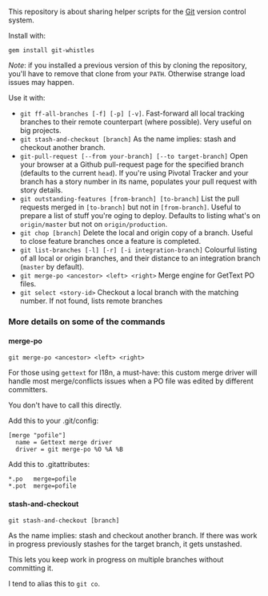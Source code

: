 This repository is about sharing helper scripts for the [Git](http://git-scm.com/)
version control system.

Install with:

    gem install git-whistles

*Note*: if you installed a previous version of this by cloning the repository, you'll have to remove that clone from your `PATH`.
Otherwise strange load issues may happen.

Use it with:

- `git ff-all-branches [-f] [-p] [-v]`. Fast-forward all local tracking branches to their remote counterpart (where possible). Very useful on big projects.
- `git stash-and-checkout [branch]` As the name implies: stash and checkout another branch.
- `git-pull-request [--from your-branch] [--to target-branch]` Open your browser at a Github pull-request page for the specified branch (defaults to the current `head`). If you're using Pivotal Tracker and your branch has a story number in its name, populates your pull request with story details.
- `git outstanding-features [from-branch] [to-branch]` List the pull requests merged in `[to-branch]` but not in `[from-branch]`. Useful to prepare a list of stuff you're oging to deploy. Defaults to listing what's on `origin/master` but not on `origin/production`.
- `git chop [branch]` Delete the local and origin copy of a branch. Useful to close feature branches once a feature is completed.
- `git list-branches [-l] [-r] [-i integration-branch]` Colourful listing of all local or origin branches, and their distance to an integration branch (`master` by default).
- `git merge-po <ancestor> <left> <right>` Merge engine for GetText PO files.
- `git select <story-id>` Checkout a local branch with the matching number. If not found, lists remote branches

### More details on some of the commands


#### merge-po

`git merge-po <ancestor> <left> <right>`

For those using `gettext` for I18n, a must-have: this custom merge driver 
will handle most merge/conflicts issues when a PO file was edited by different
committers.

You don't have to call this directly.

Add this to your .git/config:

    [merge "pofile"]
      name = Gettext merge driver
      driver = git merge-po %O %A %B

Add this to .gitattributes:

    *.po   merge=pofile
    *.pot  merge=pofile


#### stash-and-checkout

`git stash-and-checkout [branch]`

As the name implies: stash and checkout another branch.
If there was work in progress previously stashes for the target branch, it gets
unstashed.

This lets you keep work in progress on multiple branches without committing it.

I tend to alias this to `git co`.

